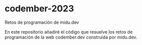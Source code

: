 # codember-2023
Retos de programación de midu.dev

En este repositorio añadiré el código que resuelve los retos de programación de la web codember.dev construida por midu.dev.


